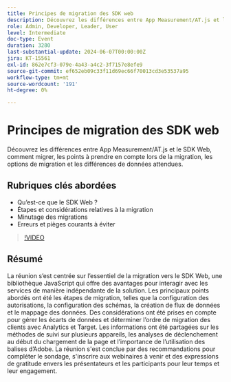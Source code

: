 ```yaml
---
title: Principes de migration des SDK web
description: Découvrez les différences entre App Measurement/AT.js et le SDK Web, comment migrer, les points à prendre en compte lors de la migration, les options de migration et les différences de données attendues.
role: Admin, Developer, Leader, User
level: Intermediate
doc-type: Event
duration: 3280
last-substantial-update: 2024-06-07T00:00:00Z
jira: KT-15561
exl-id: 862e7cf3-079e-4a43-a4c2-3f7157e8efe9
source-git-commit: ef652eb09c33f11d69ec66f70013cd3e53537a95
workflow-type: tm+mt
source-wordcount: '191'
ht-degree: 0%

---
```


# Principes de migration des SDK web

Découvrez les différences entre App Measurement/AT.js et le SDK Web, comment migrer, les points à prendre en compte lors de la migration, les options de migration et les différences de données attendues.

## Rubriques clés abordées

* Qu’est-ce que le SDK Web ?
* Étapes et considérations relatives à la migration
* Minutage des migrations
* Erreurs et pièges courants à éviter

>[!VIDEO](https://video.tv.adobe.com/v/3429291/?learn=on)


## Résumé

La réunion s’est centrée sur l’essentiel de la migration vers le SDK Web, une bibliothèque JavaScript qui offre des avantages pour interagir avec les services de manière indépendante de la solution. &#x200B;Les principaux points abordés ont été les étapes de migration, telles que la configuration des autorisations, la configuration des schémas, la création de flux de données et le mappage des données. Des considérations ont été prises en compte pour gérer les écarts de données et déterminer l’ordre de migration des clients avec Analytics et Target. Les informations ont été partagées sur les méthodes de suivi sur plusieurs appareils, les analyses de déclenchement au début du chargement de la page et l’importance de l’utilisation des balises d’Adobe. La réunion s&#39;est conclue par des recommandations pour compléter le sondage, s&#39;inscrire aux webinaires à venir et des expressions de gratitude envers les présentateurs et les participants pour leur temps et leur engagement.